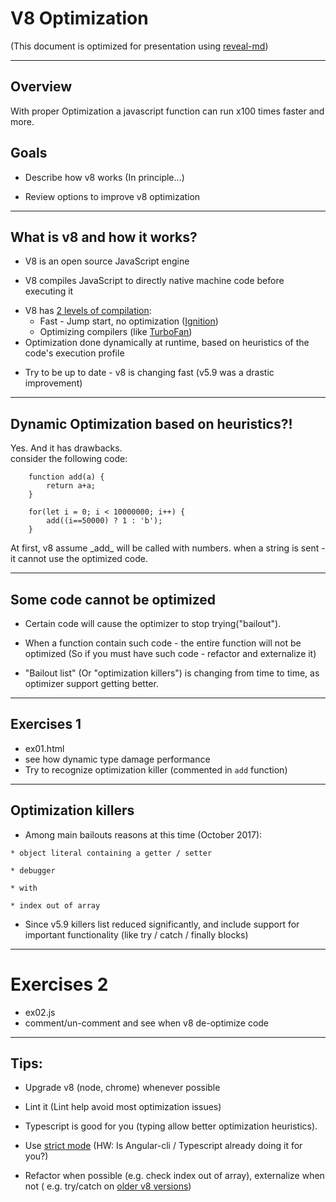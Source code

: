 # V8 Optimization

(This document is optimized for presentation using [reveal-md](https://github.com/webpro/reveal-md))

---

## Overview
With proper Optimization a javascript function can run
x100 times faster and more.

## Goals
<!-- .element: class="fragment" data-fragment-index="1" -->
* Describe how v8 works (In principle...)
<!-- .element: class="fragment" data-fragment-index="1" -->
* Review options to improve v8 optimization
<!-- .element: class="fragment" data-fragment-index="2" -->

---

## What is v8 and how it works?
* V8 is an open source JavaScript engine
<!-- .element: class="fragment"-->
* V8 compiles JavaScript to directly native machine code before executing it
<!-- .element: class="fragment" -->
* V8 has  <!-- .element: class="fragment"  -->
[2 levels of compilation](https://v8project.blogspot.co.il/2017/05/launching-ignition-and-turbofan.html): 
    - Fast - Jump start, no optimization ([Ignition](https://github.com/v8/v8/wiki/Interpreter))
    - Optimizing compilers (like [TurboFan](https://github.com/v8/v8/wiki/TurboFan))
* Optimization done dynamically at runtime, based on heuristics of the code's execution profile
<!-- .element: class="fragment" -->
* Try to be up to date - v8 is changing fast (v5.9 was a drastic improvement)
<!-- .element: class="fragment"  -->


---

## Dynamic Optimization based on heuristics?!
Yes. And it has drawbacks. <br>
consider the following code:
```
    function add(a) {
    	return a+a;
    }

    for(let i = 0; i < 10000000; i++) {
        add((i==50000) ? 1 : 'b');
    }
```
<p>
At first, v8 assume _add_ will be called with numbers. 
when a string is sent - it cannot use the optimized code.
</p>
<!-- .element: class="fragment"  -->

---

## Some code cannot be optimized
* Certain code will cause the optimizer to stop trying("bailout").
<!-- .element: class="fragment"  -->

* When a function contain such code - the entire function will not be optimized 
(So if you must have such code - refactor and externalize it)
<!-- .element: class="fragment"  -->

* "Bailout list" (Or "optimization killers") is changing from time to time, as optimizer support getting better.
<!-- .element: class="fragment"  -->

---

## Exercises 1
* ex01.html
* see how dynamic type damage performance
* Try to recognize optimization killer (commented in `add` function)

---

## Optimization killers
* Among main bailouts reasons at this time (October 2017):
<!-- .element: class="fragment"  -->
    * object literal containing a getter / setter
<!-- .element: class="fragment"  -->
    * debugger
<!-- .element: class="fragment"  -->
    * with
<!-- .element: class="fragment"  -->
    * index out of array
<!-- .element: class="fragment"  -->

* Since v5.9 killers list reduced significantly, and include support for important functionality (like try / catch / finally blocks)
<!-- .element: class="fragment"  -->

---

# Exercises 2
* ex02.js
* comment/un-comment and see when v8 de-optimize code

---
## Tips:
* Upgrade v8 (node, chrome) whenever possible
<!-- .element: class="fragment"  -->
* Lint it (Lint help avoid most optimization issues)
<!-- .element: class="fragment"  -->
* Typescript is good for you (typing allow better optimization heuristics).
<!-- .element: class="fragment"  -->
* Use<!-- .element: class="fragment"  --> [strict mode](https://developer.mozilla.org/en-US/docs/Web/JavaScript/Reference/Strict_mode)
 (HW: Is Angular-cli / Typescript already doing it for you?)

* Refactor when possible (e.g. check index out of array), externalize when not ( e.g. try/catch on [older v8 versions](https://blog.sqreen.io/optimize-your-node-app-by-simply-upgrading-node-js/))
<!-- .element: class="fragment"  -->
